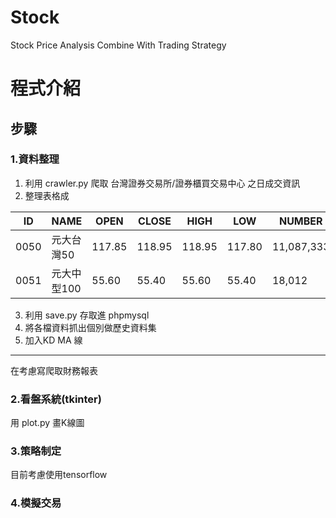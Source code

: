 # Stock
Stock Price Analysis Combine With Trading Strategy
# 程式介紹
## 步驟
### 1.資料整理
1. 利用 crawler.py 爬取 台灣證券交易所/證券櫃買交易中心 之日成交資訊
2. 整理表格成


| ID   | NAME       | OPEN   | CLOSE  | HIGH   | LOW    | NUMBER     | PRICE         | DEAL   | TIME     |
| ---- | ---------- | ------ | ------ | ------ | ------ | ---------- | ------------- | ------ | -------- |
| 0050 | 元大台灣50 | 117.85 | 118.95 | 118.95 | 117.80 | 11,087,333 | 1,312,228,564 | 10,331 | 20230317 |
| 0051       |   元大中型100         |  55.60      |     55.40   |   55.60     |    55.40    |    18,012       |    999,615           |   128     |   20230317       |
3. 利用 save.py 存取進 phpmysql
4. 將各檔資料抓出個別做歷史資料集
5. 加入KD MA 線
___
在考慮寫爬取財務報表
### 2.看盤系統(tkinter)
用 plot.py 畫K線圖
### 3.策略制定
目前考慮使用tensorflow
### 4.模擬交易
